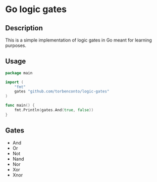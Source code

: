 # Go logic gates
## Description
This is a simple implementation of logic gates in Go meant for learning purposes.

## Usage
```go
package main

import (
    "fmt"
    gates "github.com/torbenconto/logic-gates"
)

func main() {
    fmt.Println(gates.And(true, false))
}
```

## Gates
- And
- Or
- Not
- Nand
- Nor
- Xor
- Xnor